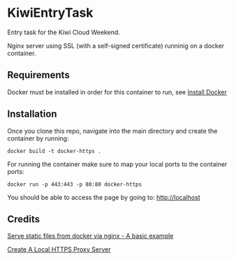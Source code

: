 # KiwiEntryTask

Entry task for the Kiwi Cloud Weekend.

Nginx server using SSL (with a self-signed certificate) runninig on a docker container.

## Requirements

Docker must be installed in order for this container to run, see [Install Docker](https://docs.docker.com/install/)

## Installation

Once you clone this repo, navigate into the main directory and create the container by running:
```
docker build -t docker-https .
```

For running the container make sure to map your local ports to the container ports:
```
docker run -p 443:443 -p 80:80 docker-https
```

You should be able to access the page by going to:
<http://localhost>

## Credits

[Serve static files from docker via nginx - A basic example](https://www.linkedin.com/pulse/serve-static-files-from-docker-via-nginx-basic-example-arun-kumar/)

[Create A Local HTTPS Proxy Server](https://www.shanestillwell.com/2016/10/03/create-a-local-https-proxy-server/)

